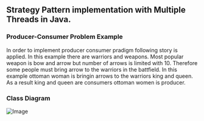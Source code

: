 ## Strategy Pattern implementation with Multiple Threads in Java.

### Producer-Consumer Problem Example

In order to implement producer consumer pradigm following story is applied. In this example there are warriors and weapons. Most popular weapon is bow and arrow but number of arrows is limited with 10. Therefore some people must bring arrow to the warriors in the battfield.
In this example ottoman woman is bringin arrows to the warriors king and queen. As a result king and queen are consumers ottoman women is producer.

### Class Diagram

![Image](https://i.ibb.co/r0rkhw5/remainder.png)
